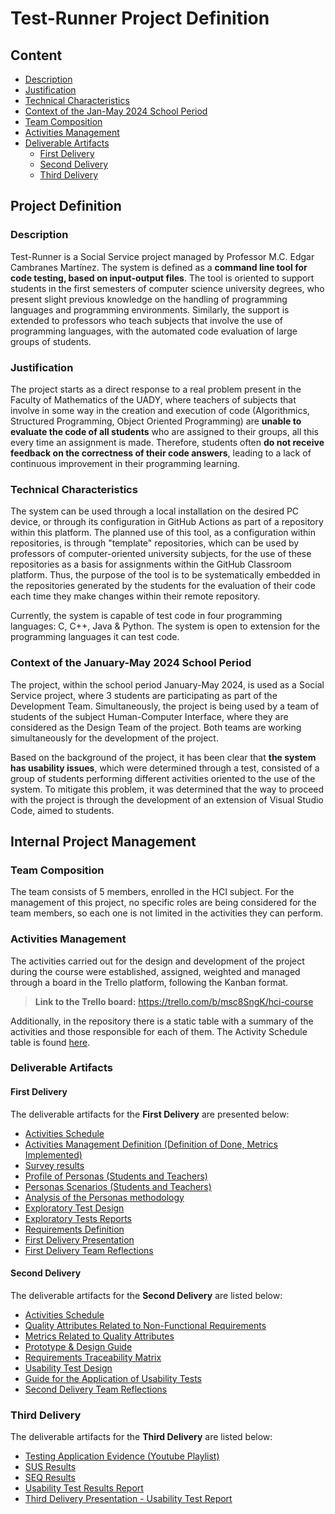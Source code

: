 # Test-Runner Project Definition

## Content

- [Description](#description)
- [Justification](#justification)
- [Technical Characteristics](#technical-characteristics)
- [Context of the Jan-May 2024 School Period](#context-of-the-january-may-2024-school-period)
- [Team Composition](#team-composition)
- [Activities Management](#activity-management)
- [Deliverable Artifacts](#deliverable-artefacts)
    - [First Delivery](#first-delivery)
    - [Second Delivery](#second-delivery)
    - [Third Delivery](#third-delivery)

## Project Definition

### Description

Test-Runner is a Social Service project managed by Professor M.C. Edgar Cambranes Martínez. The system is defined as a **command line tool for code testing, based on input-output files**. The tool is oriented to support students in the first semesters of computer science university degrees, who present slight previous knowledge on the handling of programming languages and programming environments. Similarly, the support is extended to professors who teach subjects that involve the use of programming languages, with the automated code evaluation of large groups of students.


### Justification

The project starts as a direct response to a real problem present in the Faculty of Mathematics of the UADY, where teachers of subjects that involve in some way in the creation and execution of code (Algorithmics, Structured Programming, Object Oriented Programming) are **unable to evaluate the code of all students** who are assigned to their groups, all this every time an assignment is made. Therefore, students often **do not receive feedback on the correctness of their code answers**, leading to a lack of continuous improvement in their programming learning.

### Technical Characteristics

The system can be used through a local installation on the desired PC device, or through its configuration in GitHub Actions as part of a repository within this platform. The planned use of this tool, as a configuration within repositories, is through "template" repositories, which can be used by professors of computer-oriented university subjects, for the use of these repositories as a basis for assignments within the GitHub Classroom platform. Thus, the purpose of the tool is to be systematically embedded in the repositories generated by the students for the evaluation of their code each time they make changes within their remote repository.

Currently, the system is capable of test code in four programming languages: C, C++, Java & Python. The system is open to extension for the programming languages it can test code.  


### Context of the January-May 2024 School Period 

The project, within the school period January-May 2024, is used as a Social Service project, where 3 students are participating as part of the Development Team. Simultaneously, the project is being used by a team of students of the subject Human-Computer Interface, where they are considered as the Design Team of the project. Both teams are working simultaneously for the development of the project.

Based on the background of the project, it has been clear that **the system has usability issues**, which were determined through a test, consisted of a group of students performing different activities oriented to the use of the system. To mitigate this problem, it was determined that the way to proceed with the project is through the development of an extension of Visual Studio Code, aimed to students.
 

## Internal Project Management

### Team Composition 

The team consists of 5 members, enrolled in the HCI subject. For the management of this project, no specific roles are being considered for the team members, so each one is not limited in the activities they can perform.

### Activities Management

The activities carried out for the design and development of the project during the course were established, assigned, weighted and managed through a board in the Trello platform, following the Kanban format.

> **Link to the Trello board:** https://trello.com/b/msc8SngK/hci-course 

Additionally, in the repository there is a static table with a summary of the activities and those responsible for each of them. The Activity Schedule table is found [here](./Activities%20Management/Activity%20Schedule.md).

### Deliverable Artifacts
#### First Delivery
The deliverable artifacts for the **First Delivery** are presented below:
- [Activities Schedule](./Activities%20Management/Activity%20Schedule.md)
- [Activities Management Definition (Definition of Done, Metrics Implemented)](./Activities%20Management/README.md)
- [Survey results](./User%20Analysis/User%20Research/survey%20(students).md)
- [Profile of Personas (Students and Teachers)](./User%20Analysis/User%20Modeling/Personas%20Profiles.md)
- [Personas Scenarios (Students and Teachers)](./User%20Analysis/User%20Modeling/Personas%20Scenarios.md)
- [Analysis of the Personas methodology](./User%20Analysis/User%20Modeling/Personas%20Analysis.md)
- [Exploratory Test Design](./Tests/Exploratory%20Tests/Exploratory%20Test%20Design.md)
- [Exploratory Tests Reports](./Tests/Exploratory%20Tests/Exploratory%20Tests%20Reports/)
- [Requirements Definition](./Requirements/Requirements%20Definition.md)
- [First Delivery Presentation](./Presentations/First%20Delivery/FirstDelivery-Presentation.pdf)
- [First Delivery Team Reflections](./Reflections%20of%20the%20HCI%20Course/First%20Delivery/)

#### Second Delivery

The deliverable artifacts for the **Second Delivery** are listed below:
- [Activities Schedule](./Activities%20Management/Activity%20Schedule.md)
- [Quality Attributes Related to Non-Functional Requirements](./Requirements/Requirements%20Definition.md#qualiity-attributes-related-to-non-functional-requirements)
- [Metrics Related to Quality Attributes](./Requirements/Metrics%20Related%20to%20Quality%20Attributes.md)
- [Prototype & Design Guide](https://www.figma.com/design/BRmxXYkRPCorbYL4aXitR2/Test-Runner-VSCode-Extension-Prototype?node-id=0%3A1&t=bl2U2GImltkrJyJD-1)
- [Requirements Traceability Matrix](https://alumnosuady-my.sharepoint.com/:w:/g/personal/a16003750_alumnos_uady_mx/EfAJk9vs-mlMv1RFCb-AKEsBj6yE22bNO-mNJFSqDZK6ug?e=LwtM1r)
- [Usability Test Design](./Tests/Usability%20Tests/)
- [Guide for the Application of Usability Tests](./Tests/Usability%20Tests/Guide%20for%20the%20Application%20of%20Usability%20Tests.md)
- [Second Delivery Team Reflections](./Reflections%20of%20the%20HCI%20Course/Second%20Delivery/)

### Third Delivery

The deliverable artifacts for the **Third Delivery** are listed below:
- [Testing Application Evidence (Youtube Playlist)](https://www.youtube.com/playlist?list=PLvVneKJJlOBjOThV8a_X6qcpngxEMFnpV)
- [SUS Results](https://docs.google.com/spreadsheets/d/1Y8ZkyMFEAbL6jnv8Of7Ui96MILXCaZIwP2EJrkN9Mw8/edit?usp=sharing)
- [SEQ Results](https://docs.google.com/spreadsheets/d/12tUVML_dBd0kfIWtmGvuVqaP2PJGsJO1LHcGTwVxl4k/edit?usp=sharing)
- [Usability Test Results Report](https://alumnosuady-my.sharepoint.com/:w:/g/personal/a16003524_alumnos_uady_mx/EeA-8zMTs-NDsch-MWCRkYwBMqAjgyrV2tBl39wPGldkDA?e=8remVR)
- [Third Delivery Presentation - Usability Test Report]()